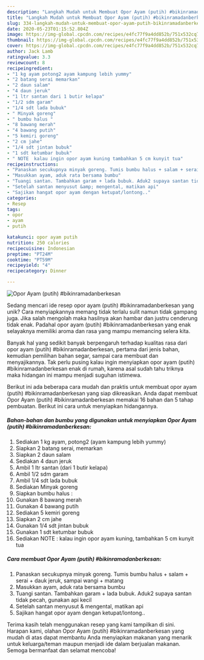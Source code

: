 ```yaml
---
description: "Langkah Mudah untuk Membuat Opor Ayam (putih) #bikinramadanberkesan Anti Gagal"
title: "Langkah Mudah untuk Membuat Opor Ayam (putih) #bikinramadanberkesan Anti Gagal"
slug: 334-langkah-mudah-untuk-membuat-opor-ayam-putih-bikinramadanberkesan-anti-gagal
date: 2020-05-23T01:15:52.804Z
image: https://img-global.cpcdn.com/recipes/e4fc77f9a4dd852b/751x532cq70/opor-ayam-putih-bikinramadanberkesan-foto-resep-utama.jpg
thumbnail: https://img-global.cpcdn.com/recipes/e4fc77f9a4dd852b/751x532cq70/opor-ayam-putih-bikinramadanberkesan-foto-resep-utama.jpg
cover: https://img-global.cpcdn.com/recipes/e4fc77f9a4dd852b/751x532cq70/opor-ayam-putih-bikinramadanberkesan-foto-resep-utama.jpg
author: Jack Lamb
ratingvalue: 3.3
reviewcount: 8
recipeingredient:
- "1 kg ayam potong2 ayam kampung lebih yummy"
- "2 batang serai memarkan"
- "2 daun salam"
- "4 daun jeruk"
- "1 ltr santan dari 1 butir kelapa"
- "1/2 sdm garam"
- "1/4 sdt lada bubuk"
- " Minyak goreng"
- " bumbu halus "
- "8 bawang merah"
- "4 bawang putih"
- "5 kemiri goreng"
- "2 cm jahe"
- "1/4 sdt jintan bubuk"
- "1 sdt ketumbar bubuk"
- " NOTE  kalau ingin opor ayam kuning tambahkan 5 cm kunyit tua"
recipeinstructions:
- "Panaskan secukupnya minyak goreng. Tumis bumbu halus + salam + serai + dauk jeruk, sampai wangi + matang"
- "Masukkan ayam, aduk rata bersama bumbu"
- "Tuangi santan. Tambahkan garam + lada bubuk. Aduk2 supaya santan tidak pecah, gunakan api kecil"
- "Setelah santan menyusut &amp; mengental, matikan api"
- "Sajikan hangat opor ayam dengan ketupat/lontong.."
categories:
- Resep
tags:
- opor
- ayam
- putih

katakunci: opor ayam putih 
nutrition: 250 calories
recipecuisine: Indonesian
preptime: "PT24M"
cooktime: "PT59M"
recipeyield: "4"
recipecategory: Dinner

---
```



![Opor Ayam (putih) #bikinramadanberkesan](https://img-global.cpcdn.com/recipes/e4fc77f9a4dd852b/751x532cq70/opor-ayam-putih-bikinramadanberkesan-foto-resep-utama.jpg)

Sedang mencari ide resep opor ayam (putih) #bikinramadanberkesan yang unik? Cara menyiapkannya memang tidak terlalu sulit namun tidak gampang juga. Jika salah mengolah maka hasilnya akan hambar dan justru cenderung tidak enak. Padahal opor ayam (putih) #bikinramadanberkesan yang enak selayaknya memiliki aroma dan rasa yang mampu memancing selera kita.

Banyak hal yang sedikit banyak berpengaruh terhadap kualitas rasa dari opor ayam (putih) #bikinramadanberkesan, pertama dari jenis bahan, kemudian pemilihan bahan segar, sampai cara membuat dan menyajikannya. Tak perlu pusing kalau ingin menyiapkan opor ayam (putih) #bikinramadanberkesan enak di rumah, karena asal sudah tahu triknya maka hidangan ini mampu menjadi suguhan istimewa.




Berikut ini ada beberapa cara mudah dan praktis untuk membuat opor ayam (putih) #bikinramadanberkesan yang siap dikreasikan. Anda dapat membuat Opor Ayam (putih) #bikinramadanberkesan memakai 16 bahan dan 5 tahap pembuatan. Berikut ini cara untuk menyiapkan hidangannya.

<!--inarticleads1-->

##### Bahan-bahan dan bumbu yang digunakan untuk menyiapkan Opor Ayam (putih) #bikinramadanberkesan:

1. Sediakan 1 kg ayam, potong2 (ayam kampung lebih yummy)
1. Siapkan 2 batang serai, memarkan
1. Siapkan 2 daun salam
1. Sediakan 4 daun jeruk
1. Ambil 1 ltr santan (dari 1 butir kelapa)
1. Ambil 1/2 sdm garam
1. Ambil 1/4 sdt lada bubuk
1. Sediakan  Minyak goreng
1. Siapkan  bumbu halus :
1. Gunakan 8 bawang merah
1. Gunakan 4 bawang putih
1. Sediakan 5 kemiri goreng
1. Siapkan 2 cm jahe
1. Gunakan 1/4 sdt jintan bubuk
1. Gunakan 1 sdt ketumbar bubuk
1. Sediakan  NOTE : kalau ingin opor ayam kuning, tambahkan 5 cm kunyit tua




<!--inarticleads2-->

##### Cara membuat Opor Ayam (putih) #bikinramadanberkesan:

1. Panaskan secukupnya minyak goreng. Tumis bumbu halus + salam + serai + dauk jeruk, sampai wangi + matang
1. Masukkan ayam, aduk rata bersama bumbu
1. Tuangi santan. Tambahkan garam + lada bubuk. Aduk2 supaya santan tidak pecah, gunakan api kecil
1. Setelah santan menyusut &amp; mengental, matikan api
1. Sajikan hangat opor ayam dengan ketupat/lontong..




Terima kasih telah menggunakan resep yang kami tampilkan di sini. Harapan kami, olahan Opor Ayam (putih) #bikinramadanberkesan yang mudah di atas dapat membantu Anda menyiapkan makanan yang menarik untuk keluarga/teman maupun menjadi ide dalam berjualan makanan. Semoga bermanfaat dan selamat mencoba!

